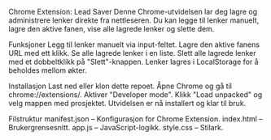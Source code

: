 Chrome Extension: Lead Saver
Denne Chrome-utvidelsen lar deg lagre og administrere lenker direkte fra nettleseren. Du kan legge til lenker manuelt, lagre den aktive fanen, vise alle lagrede lenker og slette dem.

Funksjoner
Legg til lenker manuelt via input-feltet.
Lagre den aktive fanens URL med ett klikk.
Se alle lagrede lenker i en liste.
Slett alle lagrede lenker med et dobbeltklikk på "Slett"-knappen.
Lenker lagres i LocalStorage for å beholdes mellom økter.

Installasjon
Last ned eller klon dette repoet.
Åpne Chrome og gå til chrome://extensions/.
Aktiver "Developer mode".
Klikk "Load unpacked" og velg mappen med prosjektet.
Utvidelsen er nå installert og klar til bruk.

Filstruktur
manifest.json – Konfigurasjon for Chrome Extension.
index.html – Brukergrensesnitt.
app.js – JavaScript-logikk.
style.css – Stilark.

